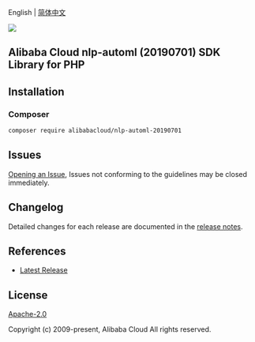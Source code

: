 English | [简体中文](README-CN.md)

![](https://aliyunsdk-pages.alicdn.com/icons/AlibabaCloud.svg)

## Alibaba Cloud nlp-automl (20190701) SDK Library for PHP

## Installation

### Composer

```bash
composer require alibabacloud/nlp-automl-20190701
```

## Issues

[Opening an Issue](https://github.com/aliyun/alibabacloud-sdk/issues/new), Issues not conforming to the guidelines may be closed immediately.

## Changelog

Detailed changes for each release are documented in the [release notes](./ChangeLog.txt).

## References

* [Latest Release](https://github.com/aliyun/alibabacloud-sdk)

## License

[Apache-2.0](http://www.apache.org/licenses/LICENSE-2.0)

Copyright (c) 2009-present, Alibaba Cloud All rights reserved.
